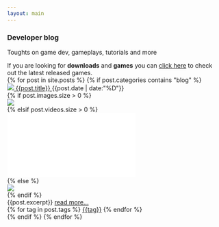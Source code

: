 ```yaml
---
layout: main
---
```


<div class="container-fluid">
	<div class="row">
		<div class="col-md-12">
			<div class="panel panel-post">
				<div class="panel-body text-center">
					<h3>Developer blog</h3>
					<p>Toughts on game dev, gameplays, tutorials and more</p>
				</div>
				<div class="panel-footer">
					If you are looking for <strong>downloads</strong> and <strong>games</strong> you can <a href="{{site.baseurl}}/games/">click here</a> to check out the latest released games.
				</div>
			</div>
		</div>
	</div>
</div>

<div class="row">
	<div class="col-md-12">
		{% for post in site.posts %}
		{% if post.categories contains "blog" %}
		<div class="panel panel-post">
			<div class="panel-heading">
				<a href="{{post.url}}">
					<img src="{{site.baseurl}}/assets/site/img/logo.png"/>
					{{post.title}}
				</a>
				<span class="pull-right text-muted">{{post.date | date:"%D"}}</span>
			</div>
			<div class="panel-body">
				{% if post.images.size > 0 %}
				<div class="col-md-3 hidden-xs">
					<a href="{{post.url}}">
						<img class="img-responsive img-thumbnail center-block" src="{{site.baseurl}}/assets/posts/{{post.images[0]}}" style="max-height: 256px;"/>
					</a>
				</div>
				{% elsif post.videos.size > 0 %}
				<div class="col-md-3 hidden-xs">
					<a href="{{post.url}}">
						<div class="embed-responsive embed-responsive-16by9">
							<iframe class="embed-responsive-item" src="{{post.videos[0]}}" frameborder="0" allowfullscreen></iframe>
						</div>
					</a>
				</div>
				{% else %}
				<div class="col-md-3 hidden-xs">
					<a href="{{post.url}}">
						<img class="img-responsive img-thumbnail center-block" src="{{site.baseurl}}/assets/site/img/empty-img.png" />
					</a>
				</div>
				{% endif %}
				<div class="col-md-9">
					{{post.excerpt}}
					<a href="{{post.url}}">read more...</a>
				</div>
			</div>
			<div class="panel-footer text-right">
				<span class="text-muted">
					{% for tag in post.tags %}
						 <a href="#">{{tag}}</a>
					{% endfor %}
					<span class="text-muted glyphicon glyphicon-tag"> </span>
				</span>
			</div>
		</div>
		{% endif %}
		{% endfor %}
	</div>
</div>